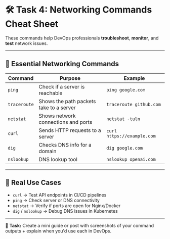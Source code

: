 # 🛠️ Task 4: Networking Commands Cheat Sheet

These commands help DevOps professionals **troubleshoot**, **monitor**, and **test** network issues.

---

## 📘 Essential Networking Commands

| Command     | Purpose                                      | Example                        |
|-------------|----------------------------------------------|--------------------------------|
| `ping`      | Check if a server is reachable               | `ping google.com`              |
| `traceroute`| Shows the path packets take to a server      | `traceroute github.com`        |
| `netstat`   | Shows network connections and ports          | `netstat -tuln`                |
| `curl`      | Sends HTTP requests to a server              | `curl https://example.com`     |
| `dig`       | Checks DNS info for a domain                 | `dig google.com`               |
| `nslookup`  | DNS lookup tool                              | `nslookup openai.com`          |

---

## 🚀 Real Use Cases

- `curl` → Test API endpoints in CI/CD pipelines
- `ping` → Check server or DNS connectivity
- `netstat` → Verify if ports are open for Nginx/Docker
- `dig` / `nslookup` → Debug DNS issues in Kubernetes

---

📝 **Task:** Create a mini guide or post with screenshots of your command outputs + explain when you'd use each in DevOps.

